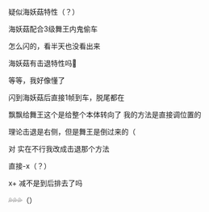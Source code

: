 疑似海妖菇特性（？）

海妖菇配合3级舞王内鬼偷车

怎么闪的，看半天也没看出来

海妖菇有击退特性吗🤔

等等，我好像懂了

闪到海妖菇后直接1帧到车，脱尾都在

飘飘给舞王这个是给整个本体转向了
我的方法是直接调位置的

理论击退是右侧，但是舞王是倒过来的（

对
实在不行我改成击退那个方法

直接-x（？）

x+
减不是到后排去了吗

💦💦💦（）



